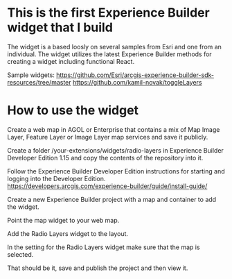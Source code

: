 # This is the first Experience Builder widget that I build

The widget is a based loosly on several samples from Esri and one from an individual. The widget utilizes the latest Experience Builder methods for creating a widget including functional React.

Sample widgets:
https://github.com/Esri/arcgis-experience-builder-sdk-resources/tree/master
https://github.com/kamil-novak/toggleLayers

# How to use the widget

Create a web map in AGOL or Enterprise that contains a mix of Map Image Layer, Feature Layer or Image Layer map services and save it publicly.

Create a folder /your-extensions/widgets/radio-layers in Experience Builder Developer Edition 1.15 and copy the contents of the repository into it.

Follow the Experience Builder Developer Edition instructions for starting and logging into the Developer Edition.
https://developers.arcgis.com/experience-builder/guide/install-guide/

Create a new Experience Builder project with a map and container to add the widget.

Point the map widget to your web map.

Add the Radio Layers widget to the layout.

In the setting for the Radio Layers widget make sure that the map is selected.

That should be it, save and publish the project and then view it.
